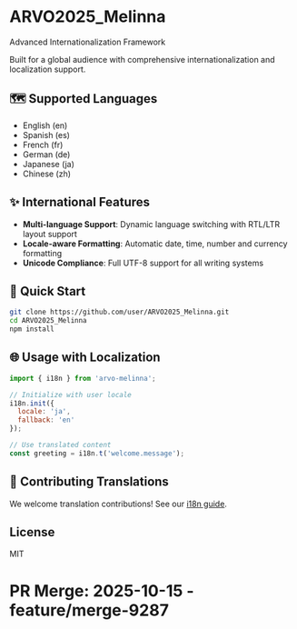 # ARVO2025_Melinna

Advanced Internationalization Framework

Built for a global audience with comprehensive internationalization and localization support.

## 🗺️ Supported Languages

- English (en)
- Spanish (es) 
- French (fr)
- German (de)
- Japanese (ja)
- Chinese (zh)

## ✨ International Features

- **Multi-language Support**: Dynamic language switching with RTL/LTR layout support
- **Locale-aware Formatting**: Automatic date, time, number and currency formatting
- **Unicode Compliance**: Full UTF-8 support for all writing systems

## 🚀 Quick Start

```bash
git clone https://github.com/user/ARVO2025_Melinna.git
cd ARVO2025_Melinna
npm install
```

## 🌐 Usage with Localization

```javascript
import { i18n } from 'arvo-melinna';

// Initialize with user locale
i18n.init({ 
  locale: 'ja',
  fallback: 'en'
});

// Use translated content
const greeting = i18n.t('welcome.message');
```

## 🤝 Contributing Translations

We welcome translation contributions! See our [i18n guide](docs/i18n.md).

## License

MIT

# PR Merge: 2025-10-15 - feature/merge-9287
